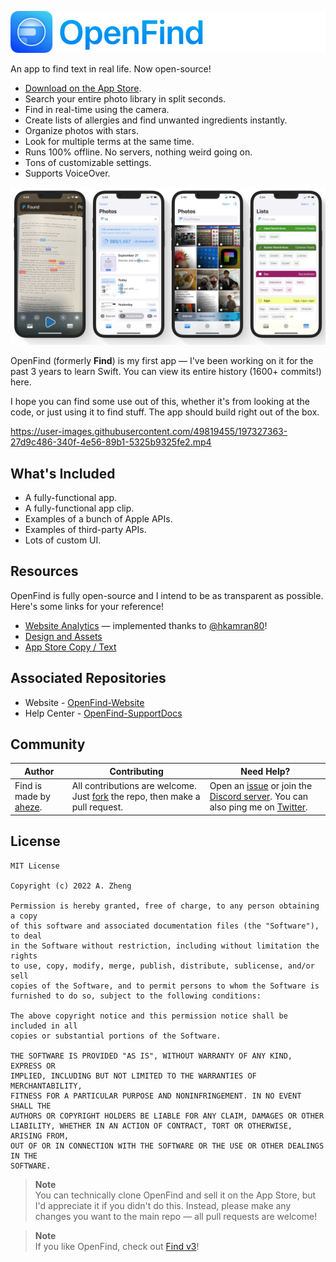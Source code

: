 ![OpenFind](Assets/GitHub/Header.png)

An app to find text in real life. Now open-source!

- [Download on the App Store](https://apps.apple.com/app/id6443969902).
- Search your entire photo library in split seconds.
- Find in real-time using the camera.
- Create lists of allergies and find unwanted ingredients instantly.
- Organize photos with stars.
- Look for multiple terms at the same time.
- Runs 100% offline. No servers, nothing weird going on.
- Tons of customizable settings.
- Supports VoiceOver.

![App preview](Assets/GitHub/Summary.png)


OpenFind (formerly **Find**) is my first app — I've been working on it for the past 3 years to learn Swift. You can view its entire history (1600+ commits!) here.

I hope you can find some use out of this, whether it's from looking at the code, or just using it to find stuff. The app should build right out of the box.

https://user-images.githubusercontent.com/49819455/197327363-27d9c486-340f-4e56-89b1-5325b9325fe2.mp4

## What's Included

- A fully-functional app.
- A fully-functional app clip.
- Examples of a bunch of Apple APIs.
- Examples of third-party APIs.
- Lots of custom UI.

## Resources

OpenFind is fully open-source and I intend to be as transparent as possible. Here's some links for your reference!

- [Website Analytics](https://umami.unisontech.org/share/HMMPoUZk/OpenFind) — implemented thanks to [@hkamran80](https://github.com/hkamran80)!
- [Design and Assets](https://www.figma.com/file/BDlT8osG95efPTRMe76aQh/OpenFind?node-id=0%3A1)
- [App Store Copy / Text](https://docs.google.com/document/d/1JufL_SMK0u8IVWj2Dru-Qoq7NJJHneQ8a7RtaRJaMec/edit?usp=sharing)

## Associated Repositories
- Website - [OpenFind-Website](https://github.com/aheze/OpenFind-Website)
- Help Center - [OpenFind-SupportDocs](https://github.com/aheze/OpenFind-SupportDocs)

## Community

Author | Contributing | Need Help?
--- | --- | ---
Find is made by [aheze](https://github.com/aheze). | All contributions are welcome. Just [fork](https://github.com/aheze/OpenFind/fork) the repo, then make a pull request. | Open an [issue](https://github.com/aheze/OpenFind/issues) or join the [Discord server](https://discord.com/invite/Pmq8fYcus2). You can also ping me on [Twitter](https://twitter.com/aheze0).

## License

```
MIT License

Copyright (c) 2022 A. Zheng

Permission is hereby granted, free of charge, to any person obtaining a copy
of this software and associated documentation files (the "Software"), to deal
in the Software without restriction, including without limitation the rights
to use, copy, modify, merge, publish, distribute, sublicense, and/or sell
copies of the Software, and to permit persons to whom the Software is
furnished to do so, subject to the following conditions:

The above copyright notice and this permission notice shall be included in all
copies or substantial portions of the Software.

THE SOFTWARE IS PROVIDED "AS IS", WITHOUT WARRANTY OF ANY KIND, EXPRESS OR
IMPLIED, INCLUDING BUT NOT LIMITED TO THE WARRANTIES OF MERCHANTABILITY,
FITNESS FOR A PARTICULAR PURPOSE AND NONINFRINGEMENT. IN NO EVENT SHALL THE
AUTHORS OR COPYRIGHT HOLDERS BE LIABLE FOR ANY CLAIM, DAMAGES OR OTHER
LIABILITY, WHETHER IN AN ACTION OF CONTRACT, TORT OR OTHERWISE, ARISING FROM,
OUT OF OR IN CONNECTION WITH THE SOFTWARE OR THE USE OR OTHER DEALINGS IN THE
SOFTWARE.
```

> **Note**  
> You can technically clone OpenFind and sell it on the App Store, but I'd appreciate it if you didn't do this. Instead, please make any changes you want to the main repo — all pull requests are welcome!

> **Note**  
> If you like OpenFind, check out [Find v3](https://getfind.app)!



